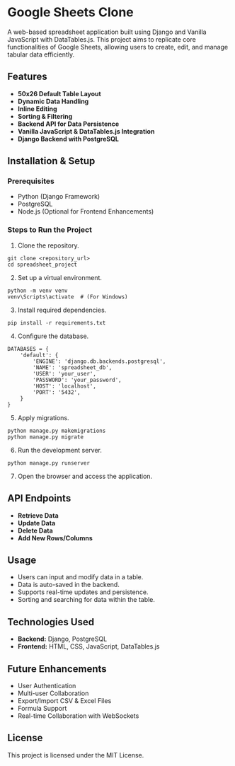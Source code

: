 # Google Sheets Clone

A web-based spreadsheet application built using Django and Vanilla JavaScript with DataTables.js. This project aims to replicate core functionalities of Google Sheets, allowing users to create, edit, and manage tabular data efficiently.

## Features

- **50x26 Default Table Layout**
- **Dynamic Data Handling**
- **Inline Editing**
- **Sorting & Filtering**
- **Backend API for Data Persistence**
- **Vanilla JavaScript & DataTables.js Integration**
- **Django Backend with PostgreSQL**

## Installation & Setup

### Prerequisites

- Python (Django Framework)
- PostgreSQL
- Node.js (Optional for Frontend Enhancements)

### Steps to Run the Project

1. Clone the repository.
 ```
git clone <repository_url>
cd spreadsheet_project
```  
2. Set up a virtual environment.
```
python -m venv venv
venv\Scripts\activate  # (For Windows)
```
3. Install required dependencies.
```
pip install -r requirements.txt
```
4. Configure the database.
```
DATABASES = {
    'default': {
        'ENGINE': 'django.db.backends.postgresql',
        'NAME': 'spreadsheet_db',
        'USER': 'your_user',
        'PASSWORD': 'your_password',
        'HOST': 'localhost',
        'PORT': '5432',
    }
}
```
5. Apply migrations.
```
python manage.py makemigrations
python manage.py migrate
```
6. Run the development server.
```
python manage.py runserver
```
7. Open the browser and access the application.


## API Endpoints

- **Retrieve Data**
- **Update Data**
- **Delete Data**
- **Add New Rows/Columns**

## Usage

- Users can input and modify data in a table.
- Data is auto-saved in the backend.
- Supports real-time updates and persistence.
- Sorting and searching for data within the table.

## Technologies Used

- **Backend:** Django, PostgreSQL
- **Frontend:** HTML, CSS, JavaScript, DataTables.js

## Future Enhancements

- User Authentication
- Multi-user Collaboration
- Export/Import CSV & Excel Files
- Formula Support
- Real-time Collaboration with WebSockets

## License

This project is licensed under the MIT License.
